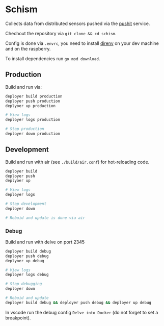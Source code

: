 # Schism

Collects data from distributed sensors pushed via the [pushit](https://gitlab.void-ptr.org/go/pushit) service.

Chechout the repository via `git clone && cd schism`.

Config is done via `.envrc`, you need to install [direnv](https://direnv.net) on your dev machine and on the raspberry.

To install dependencies run `go mod download`.

## Production

Build and run via:

```sh
deployer build production
deployer push production
deplyoer up production

# View logs
deployer logs production

# Stop production
deployer down production
```

## Development

Build and run with air (see `./build/air.conf`) for hot-reloading code.

```sh
deployer build
deployer push
deplyoer up

# View logs
deployer logs

# Stop development
deployer down

# Rebuid and update is done via air
```

### Debug

Build and run with delve on port 2345

```sh
deployer build debug
deployer push debug
deplyoer up debug

# View logs
deployer logs debug

# Stop debugging
deployer down

# Rebuid and update
deployer build debug && deployer push debug && deployer up debug
```

In vscode run the debug config `Delve into Docker` (do not forget to set a breakpoint).
